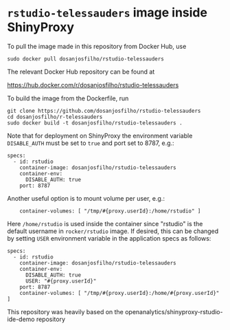 # `rstudio-telessauders` image inside ShinyProxy 

To pull the image made in this repository from Docker Hub, use

```
sudo docker pull dosanjosfilho/rstudio-telessauders
```

The relevant Docker Hub repository can be found at

https://hub.docker.com/r/dosanjosfilho/rstudio-telessauders

To build the image from the Dockerfile, run

```
git clone https://github.com/dosanjosfilho/rstudio-telessauders
cd dosanjosfilho/r-telessauders
sudo docker build -t dosanjosfilho/rstudio-telessauders .
```

Note that for deployment on ShinyProxy the environment variable `DISABLE_AUTH` must be set to `true` and port set to 8787, e.g.:

```
specs:
  - id: rstudio
    container-image: dosanjosfilho/rstudio-telessauders
    container-env:
      DISABLE_AUTH: true
    port: 8787
```

Another useful option is to mount volume per user, e.g.:
```
    container-volumes: [ "/tmp/#{proxy.userId}:/home/rstudio" ]
```

Here `/home/rstudio` is used inside the container since "rstudio" is the default username in `rocker/rstudio` image. 
If desired, this can be changed by setting `USER` environment variable in the application specs as follows:
```
specs:
  - id: rstudio
    container-image: dosanjosfilho/rstudio-telessauders
    container-env:
      DISABLE_AUTH: true
      USER: "#{proxy.userId}"
    port: 8787
    container-volumes: [ "/tmp/#{proxy.userId}:/home/#{proxy.userId}" ]
```

This repository was heavily based on the openanalytics/shinyproxy-rstudio-ide-demo repository
